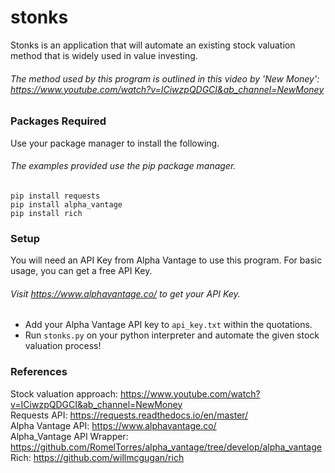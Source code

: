 # stonks
Stonks is an application that will automate an existing stock valuation method that is widely used in value investing.
###### The method used by this program is outlined in this video by 'New Money': https://www.youtube.com/watch?v=ICiwzpQDGCI&ab_channel=NewMoney

### Packages Required
Use your package manager to install the following. <br/>
###### The examples provided use the pip package manager.

```
pip install requests
pip install alpha_vantage
pip install rich
```

### Setup
You will need an API Key from Alpha Vantage to use this program. For basic usage, you can get a free API Key.
###### Visit https://www.alphavantage.co/ to get your API Key.

* Add your Alpha Vantage API key to `api_key.txt` within the quotations.
* Run `stonks.py` on your python interpreter and automate the given stock valuation process!

### References
Stock valuation approach: https://www.youtube.com/watch?v=ICiwzpQDGCI&ab_channel=NewMoney <br/>
Requests API: https://requests.readthedocs.io/en/master/ <br/>
Alpha Vantage API: https://www.alphavantage.co/ <br/>
Alpha_Vantage API Wrapper: https://github.com/RomelTorres/alpha_vantage/tree/develop/alpha_vantage <br/>
Rich: https://github.com/willmcgugan/rich <br/>
